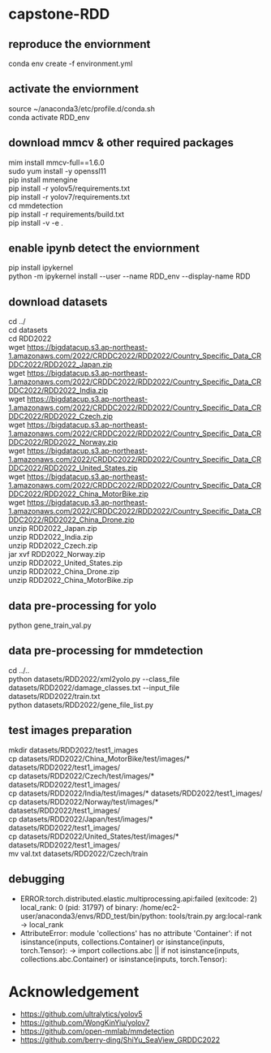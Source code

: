 # capstone-RDD
## reproduce the enviornment
conda env create -f environment.yml  
## activate the enviornment
source ~/anaconda3/etc/profile.d/conda.sh  
conda activate RDD_env  
## download mmcv & other required packages
mim install mmcv-full==1.6.0  
sudo yum install -y openssl11  
pip install mmengine  
pip install -r yolov5/requirements.txt  
pip install -r yolov7/requirements.txt  
cd mmdetection  
pip install -r requirements/build.txt  
pip install -v -e .  
## enable ipynb detect the enviornment
pip install ipykernel  
python -m ipykernel install --user --name RDD_env --display-name RDD  
## download datasets
cd ../  
cd datasets  
cd RDD2022  
wget https://bigdatacup.s3.ap-northeast-1.amazonaws.com/2022/CRDDC2022/RDD2022/Country_Specific_Data_CRDDC2022/RDD2022_Japan.zip  
wget https://bigdatacup.s3.ap-northeast-1.amazonaws.com/2022/CRDDC2022/RDD2022/Country_Specific_Data_CRDDC2022/RDD2022_India.zip  
wget https://bigdatacup.s3.ap-northeast-1.amazonaws.com/2022/CRDDC2022/RDD2022/Country_Specific_Data_CRDDC2022/RDD2022_Czech.zip  
wget https://bigdatacup.s3.ap-northeast-1.amazonaws.com/2022/CRDDC2022/RDD2022/Country_Specific_Data_CRDDC2022/RDD2022_Norway.zip  
wget https://bigdatacup.s3.ap-northeast-1.amazonaws.com/2022/CRDDC2022/RDD2022/Country_Specific_Data_CRDDC2022/RDD2022_United_States.zip  
wget https://bigdatacup.s3.ap-northeast-1.amazonaws.com/2022/CRDDC2022/RDD2022/Country_Specific_Data_CRDDC2022/RDD2022_China_MotorBike.zip  
wget https://bigdatacup.s3.ap-northeast-1.amazonaws.com/2022/CRDDC2022/RDD2022/Country_Specific_Data_CRDDC2022/RDD2022_China_Drone.zip  
unzip RDD2022_Japan.zip  
unzip RDD2022_India.zip  
unzip RDD2022_Czech.zip  
jar xvf RDD2022_Norway.zip  
unzip RDD2022_United_States.zip  
unzip RDD2022_China_Drone.zip  
unzip RDD2022_China_MotorBike.zip  
## data pre-processing for yolo
python gene_train_val.py  
## data pre-processing for mmdetection
cd ../..  
python datasets/RDD2022/xml2yolo.py --class_file datasets/RDD2022/damage_classes.txt --input_file datasets/RDD2022/train.txt  
python datasets/RDD2022/gene_file_list.py  
## test images preparation
mkdir datasets/RDD2022/test1_images  
cp datasets/RDD2022/China_MotorBike/test/images/* datasets/RDD2022/test1_images/  
cp datasets/RDD2022/Czech/test/images/* datasets/RDD2022/test1_images/  
cp datasets/RDD2022/India/test/images/* datasets/RDD2022/test1_images/  
cp datasets/RDD2022/Norway/test/images/* datasets/RDD2022/test1_images/  
cp datasets/RDD2022/Japan/test/images/* datasets/RDD2022/test1_images/  
cp datasets/RDD2022/United_States/test/images/* datasets/RDD2022/test1_images/  
mv val.txt datasets/RDD2022/Czech/train  
## debugging
- ERROR:torch.distributed.elastic.multiprocessing.api:failed (exitcode: 2) local_rank: 0 (pid: 31797) of binary: /home/ec2-user/anaconda3/envs/RDD_test/bin/python: tools/train.py arg:local-rank -> local_rank
- AttributeError: module 'collections' has no attribute 'Container': if not isinstance(inputs, collections.Container) or isinstance(inputs, torch.Tensor): -> import collections.abc || if not isinstance(inputs, collections.abc.Container) or isinstance(inputs, torch.Tensor):



# Acknowledgement
- https://github.com/ultralytics/yolov5
- https://github.com/WongKinYiu/yolov7
- https://github.com/open-mmlab/mmdetection
- https://github.com/berry-ding/ShiYu_SeaView_GRDDC2022
